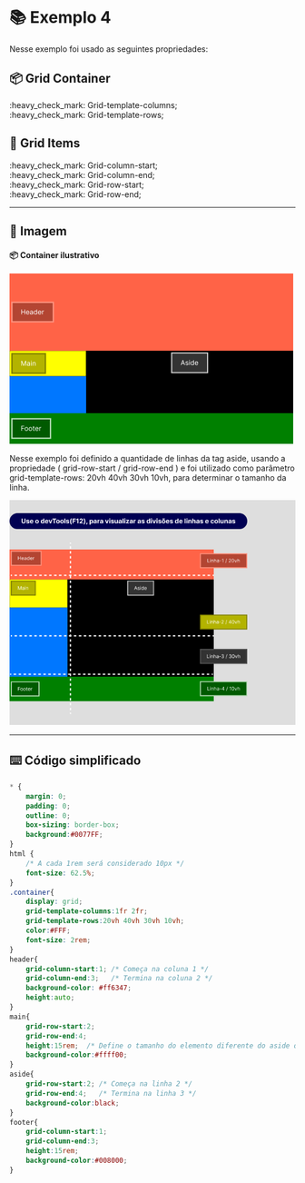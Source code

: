 # :books: Exemplo 4

<p>Nesse exemplo foi usado as seguintes propriedades:</p>

## :package: Grid Container

<p>    
    :heavy_check_mark: Grid-template-columns;<br>
    :heavy_check_mark: Grid-template-rows;<br>              
</p>

## :pencil:  Grid Items

<p>                
    :heavy_check_mark: Grid-column-start;<br>
    :heavy_check_mark: Grid-column-end;<br>
    :heavy_check_mark: Grid-row-start;<br>
    :heavy_check_mark: Grid-row-end;<br>
</p>

---

## :art: Imagem 

#### :package: Container ilustrativo

<img alt="container" src="../../img/01-AULA-ex-4-container-5.png">
<p>Nesse exemplo foi definido a quantidade de linhas da tag aside, usando a propriedade ( grid-row-start / grid-row-end ) e foi utilizado como parâmetro grid-template-rows: 20vh 40vh 30vh 10vh, para determinar o tamanho da linha.</p>
<img alt="container" src="../../img/explicacao-devTools-linhas-colunas-1.png">


---

## :keyboard: Código simplificado

```css
* {
    margin: 0;
    padding: 0;
    outline: 0;
    box-sizing: border-box;
    background:#0077FF;    
}
html {
    /* A cada 1rem será considerado 10px */
    font-size: 62.5%;
}
.container{
    display: grid;
    grid-template-columns:1fr 2fr;
    grid-template-rows:20vh 40vh 30vh 10vh;   
    color:#FFF;
    font-size: 2rem;
}
header{
    grid-column-start:1; /* Começa na coluna 1 */
    grid-column-end:3;   /* Termina na coluna 2 */
    background-color: #ff6347;
    height:auto;       
}
main{      
    grid-row-start:2;    
    grid-row-end:4;
    height:15rem;  /* Define o tamanho do elemento diferente do aside que segue o tamanho da linha */  
    background-color:#ffff00;    
}
aside{           
    grid-row-start:2; /* Começa na linha 2 */    
    grid-row-end:4;   /* Termina na linha 3 */
    background-color:black;      
}
footer{
    grid-column-start:1;
    grid-column-end:3;        
    height:15rem;
    background-color:#008000;
}
    
```